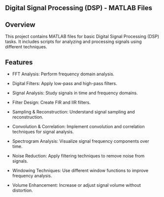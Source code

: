 ## Digital Signal Processing (DSP) - MATLAB Files

## Overview

This project contains MATLAB files for basic Digital Signal Processing (DSP) tasks. It includes scripts for analyzing and processing signals using different techniques.

## Features

- FFT Analysis: Perform frequency domain analysis.

- Digital Filters: Apply low-pass and high-pass filters.

- Signal Analysis: Study signals in time and frequency domains.

- Filter Design: Create FIR and IIR filters.

- Sampling & Reconstruction: Understand signal sampling and reconstruction.

- Convolution & Correlation: Implement convolution and correlation techniques for signal analysis.

- Spectrogram Analysis: Visualize signal frequency components over time.

- Noise Reduction: Apply filtering techniques to remove noise from signals.

- Windowing Techniques: Use different window functions to improve frequency analysis.

- Volume Enhancement: Increase or adjust signal volume without distortion.
